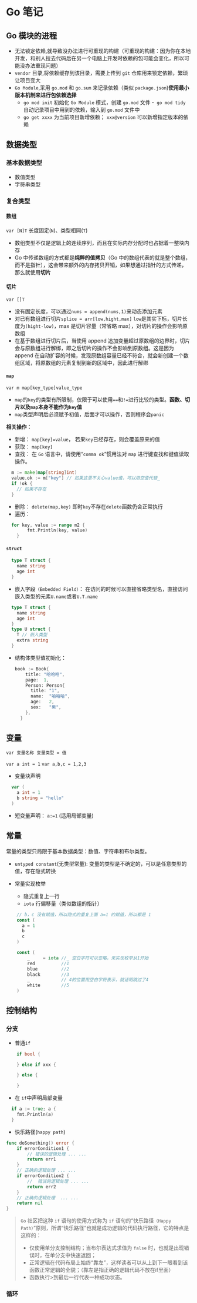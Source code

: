 # Go 笔记

## Go 模块的进程

- 无法锁定依赖,就导致没办法进行可重现的构建（可重现的构建：因为你在本地开发，和别人拉去代码后在另一个电脑上开发时依赖的包可能会变化，所以可能没办法重现问题）
- `vendor` 目录,将依赖缓存到该目录，需要上传到 `git` 仓库用来锁定依赖，繁琐让项目变大
- `Go Module`,采用 `go.mod` 和 `go.sum` 来记录依赖（类似 `package.json`)**使用最小版本机制来进行包依赖选择**
  - `go mod init` 初始化 `Go Module` 模式，创建 `go.mod` 文件 -` go mod tidy` 自动记录项目中用到的依赖，输入到 `go.mod` 文件中
  - `go get xxxx` 为当前项目新增依赖； `xxx@version` 可以新增指定版本的依赖

## 数据类型

### 基本数据类型

- 数值类型
- 字符串类型

### 复合类型

#### 数组

`var [N]T` 长度固定(`N`)、类型相同(`T`)

- 数组类型不仅是逻辑上的连续序列，而且在实际内存分配时也占据着一整块内存
- Go 中传递数组的方式都是**纯粹的值拷贝**（Go 中的数组代表的就是整个数组，而不是指针），这会带来额外的内存拷贝开销，如果想通过指针的方式传递，那么就使用**切片**

#### 切片

`var []T`

- 没有固定长度，可以通过`nums = append(nums,1)`来动态添加元素
- 对已有数组进行切片`splice = arr[low,hight,max]` `low`是其实下标，切片长度为`(hight-low)`，max 是切片容量（常省略 max），对切片的操作会影响原数组
- 在基于数组进行切片后，当使用 append 追加变量超过原数组的边界时，切片会与原数组进行解绑，即之后切片的操作不会影响到原数组。这是因为 append 在自动扩容的时候，发现原数组容量已经不符合，就会新创建一个数组区域，将原数组的元素复制到新的区域中，因此进行解绑

#### `map`

`var m map[key_type]value_type`

- `map`的`key`的类型有所限制，仅限于可以使用`==`和`!=`进行比较的类型。**函数、切片以及`map`本身不能作为`key`值**
- `map`类型声明后必须赋予初值，后面才可以操作，否则程序会`panic`

**相关操作：**

- 新增： `map[key]=value`， 若果`key`已经存在，则会覆盖原来的值
- 获取： `map[key]`
- 查找： 在 `Go` 语言中，请使用“`comma ok`”惯用法对 `map` 进行键查找和键值读取操作。

```go
  m := make(map[string]int)
  value,ok := m["key"] // 如果这里不关心value值，可以用空值代替_
  if !ok {
    // 如果不存在
  }
```

- 删除： `delete(map,key)` 即时`key`不存在`delete`函数仍会正常执行
- 遍历：

```go
  for key, value := range m2 {
		fmt.Println(key, value)
	}
```

#### `struct`

```go
  type T struct {
    name string
    age int
  }
```

- 嵌入字段`（Embedded Field）`： 在访问的时候可以直接省略类型名，直接访问嵌入类型的元素`U.name`或者`U.T.name`

```go
  type T struct {
    name string
    age int
  }
  type U struct {
    T // 嵌入类型
    extra string
  }
```

- 结构体类型值初始化：
  ```go
  book := Book{
      title: "哈哈哈",
      page:  1,
      Person: Person{
        title: "1",
        name:  "哈哈哈",
        age:   2,
        sex:   "男",
      },
    }
  ```

## 变量

`var 变量名称 变量类型 = 值`

`var a int = 1`
`var a,b,c = 1,2,3`

- 变量块声明

```go
  var (
    a int = 1
    b string = "hello"
  )
```

- 短变量声明： `a:=1` (适用局部变量)

## 常量

常量的类型只局限于基本数据类型：数值、字符串和布尔类型。

- `untyped constant`(无类型常量): 变量的类型是不确定的，可以是任意类型的值，存在隐式转换

- 常量实现枚举
  - 隐式重复上一行
  - `iota` 行偏移量（类似数组的指针）

```go
    // b，c 没有赋值，所以隐式的重复上面 a=1 的赋值，所以都是 1
    const (
      a = 1
      b
      c
    )

    const (
    	_     = iota //_ 空白字符可以忽略，来实现枚举从1开始
    	red          //1
    	blue         //2
    	black        //3
    	_            // 4的位置用空白字符表示，就证明跳过了4
    	white        //5
    )
```

## 控制结构

### 分支

- 普通`if`

```go
	if bool {

	} else if xxx {

	} else {

	}
```

- 在 `if`中声明局部变量
```go
  if a := true; a {
    fmt.Println(a)
  }
```

- 快乐路径(`happy path`)
```go
func doSomething() error {
	if errorCondition1 {
		// 错误的逻辑处理 ... ...
		return err1
	}
	// 正确的逻辑处理 ... ...
	if errorCondition2 {
		//  错误的逻辑处理 ... ...
		return err2
	}
	// 正确的逻辑处理  ... ...
	return nil
}
```

> `Go` 社区把这种 `if` 语句的使用方式称为 `if` 语句的“快乐路径`（Happy Path）`”原则，所谓“快乐路径”也就是成功逻辑的代码执行路径，它的特点是这样的：
> - 仅使用单分支控制结构；当布尔表达式求值为 `false` 时，也就是出现错误时，在单分支中快速返回；
> - 正常逻辑在代码布局上始终“靠左”，这样读者可以从上到下一眼看到该函数正常逻辑的全貌；（靠左是指正确的逻辑代码不放在if里面）
> - 函数执行>到最后一行代表一种成功状态。


### 循环
